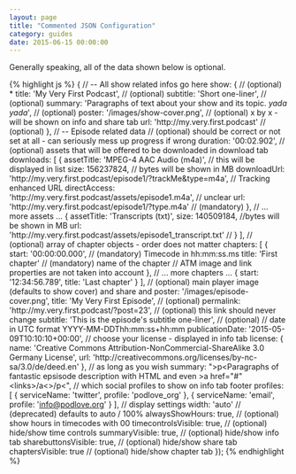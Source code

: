 ```yaml
---
layout: page
title: "Commented JSON Configuration"
category: guides
date: 2015-06-15 00:00:00
---
```


Generally speaking, all of the data shown below is optional.

{% highlight js %}
{
    // -- All show related infos go here
    show: { // (optional) *
      title: 'My Very First Podcast', // (optional)
      subtitle: 'Short one-liner', // (optional)
      summary: 'Paragraphs of text about your show and its topic. *yada yada*', // (optional)
      poster: '/images/show-cover.png', // (optional) x by x - will be shown on info and share tab
      url: 'http:\/\/my.very.first.podcast' // (optional)
    },
    // -- Episode related data
    // (optional) should be correct or not set at all - can seriously mess up progress if wrong
    duration: '00:02.902',
    // (optional) assets that will be offered to be downloaded in download tab
    downloads: [
      {
        assetTitle: 'MPEG-4 AAC Audio (m4a)', // this will be displayed in list
        size: 156237824, // bytes will be shown in MB
        downloadUrl: 'http:\/\/my.very.first.podcast\/episode1\/?trackMe&type=m4a', // Tracking enhanced URL
        directAccess: 'http:\/\/my.very.first.podcast\/assets\/episode1.m4a', // unclear
        url: 'http:\/\/my.very.first.podcast\/episode1\/?type.m4a' // (mandatory)
      },
      // ... more assets ...
      {
        assetTitle: 'Transcripts (txt)',
        size: 140509184, //bytes will be shown in MB
        url: 'http:\/\/my.very.first.podcast\/assets\/episode1_transcript.txt' //
      }
    ],
    // (optional) array of chapter objects - order does not matter
    chapters: [
      {
        start: '00:00:00.000', // (mandatory) Timecode in hh:mm:ss.ms
        title: 'First chapter' // (mandatory) name of the chapter
        // ATM image and link properties are not taken into account
      },
      // ... more chapters ...
      {
        start: '12:34:56.789',
        title: 'Last chapter'
      }
    ],
    // (optional) main player image (defaults to show cover) and share and
    poster: '/images/episode-cover.png',
    title: 'My Very First Episode', // (optional)
    permalink: 'http:\/\/my.very.first.podcast\/?post=23', // (optional) this link should never change
    subtitle: 'This is the episode\'s subtitle one-liner', // (optional)
    // date in UTC format  YYYY-MM-DDThh:mm:ss+hh:mm
    publicationDate: '2015-05-09T10:10:10+00:00',
    // choose your license - displayed in info tab
    license: {
      name: 'Creative Commons Attribution-NonCommercial-ShareAlike 3.0 Germany License',
      url: 'http:\/\/creativecommons.org\/licenses\/by-nc-sa\/3.0\/de\/deed.en'
    },
    // as long as you wish
    summary: "&gt;p&lt;Paragraphs of fantastic epsisode description with HTML and even &gt;a href="#"&lt;links&gt;/a&lt;&gt;/p&lt;",
    // which social profiles to show on info tab footer
    profiles: [
      {
          serviceName: 'twitter',
          profile: 'podlove_org'
      },
      {
          serviceName: 'email',
          profile: 'info@podlove.org'
      }
    ],
    // display settings
    width: 'auto' // (deprecated) defaults to auto / 100%
    alwaysShowHours: true, // (optional) show hours in timecodes with 00
    timecontrolsVisible: true, // (optional) hide/show time controls
    summaryVisible: true, // (optional) hide/show info tab
    sharebuttonsVisible: true, // (optional) hide/show share tab
    chaptersVisible: true // (optional) hide/show chapter tab
});
{% endhighlight %}

